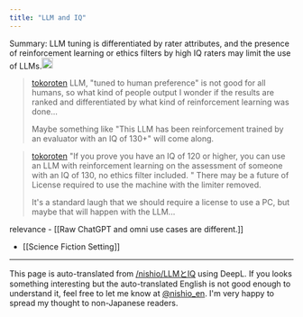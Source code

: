 ```yaml
---
title: "LLM and IQ"
---
```


Summary: LLM tuning is differentiated by rater attributes, and the presence of reinforcement learning or ethics filters by high IQ raters may limit the use of LLMs.<img src='https://scrapbox.io/api/pages/nishio-en/gpt/icon' alt='gpt.icon' height="19.5"/>

> [tokoroten](https://twitter.com/tokoroten/status/1703075616063729982) LLM, "tuned to human preference" is not good for all humans, so what kind of people output I wonder if the results are ranked and differentiated by what kind of reinforcement learning was done...
>
>  Maybe something like "This LLM has been reinforcement trained by an evaluator with an IQ of 130+" will come along.

> [tokoroten](https://twitter.com/tokoroten/status/1703081549955317851) "If you prove you have an IQ of 120 or higher, you can use an LLM with reinforcement learning on the assessment of someone with an IQ of 130, no ethics filter included. "
>  There may be a future of
>  License required to use the machine with the limiter removed.
>
>  It's a standard laugh that we should require a license to use a PC, but maybe that will happen with the LLM...

relevance
    - [[Raw ChatGPT and omni use cases are different.]]

- [[Science Fiction Setting]]

---
This page is auto-translated from [/nishio/LLMとIQ](https://scrapbox.io/nishio/LLMとIQ) using DeepL. If you looks something interesting but the auto-translated English is not good enough to understand it, feel free to let me know at [@nishio_en](https://twitter.com/nishio_en). I'm very happy to spread my thought to non-Japanese readers.